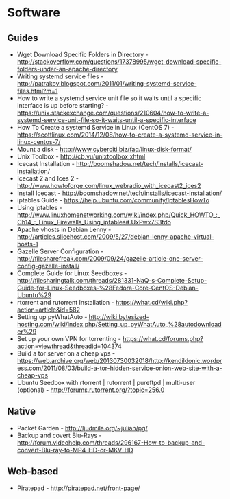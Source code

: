 # Software

## Guides

* Wget Download Specific Folders in Directory - http://stackoverflow.com/questions/17378995/wget-download-specific-folders-under-an-apache-directory
* Writing systemd service files - http://patrakov.blogspot.com/2011/01/writing-systemd-service-files.html?m=1
* How to write a systemd service unit file so it waits until a specific interface is up before starting? - https://unix.stackexchange.com/questions/210604/how-to-write-a-systemd-service-unit-file-so-it-waits-until-a-specific-interface
* How To Create a systemd Service in Linux (CentOS 7) - https://scottlinux.com/2014/12/08/how-to-create-a-systemd-service-in-linux-centos-7/
* Mount a disk - http://www.cyberciti.biz/faq/linux-disk-format/
* Unix Toolbox - http://cb.vu/unixtoolbox.xhtml
* Icecast Installation - http://boomshadow.net/tech/installs/icecast-installation/
* Icecast 2 and Ices 2 - http://www.howtoforge.com/linux_webradio_with_icecast2_ices2
* Install Icecast - http://boomshadow.net/tech/installs/icecast-installation/
* iptables Guide - https://help.ubuntu.com/community/IptablesHowTo
* Using iptables - http://www.linuxhomenetworking.com/wiki/index.php/Quick_HOWTO_:_Ch14_:_Linux_Firewalls_Using_iptables#.UxPwx7S3tdo
* Apache vhosts in Debian Lenny - http://articles.slicehost.com/2009/5/27/debian-lenny-apache-virtual-hosts-1
* Gazelle Server Configuration - http://filesharefreak.com/2009/09/24/gazelle-article-one-server-config-gazelle-install/
* Complete Guide for Linux Seedboxes - http://filesharingtalk.com/threads/281331-NaQ-s-Complete-Setup-Guide-for-Linux-Seedboxes-%28Fedora-Core-CentOS-Debian-Ubuntu%29
* rtorrent and rutorrent Installation - https://what.cd/wiki.php?action=article&id=582
* Setting up pyWhatAuto - http://wiki.bytesized-hosting.com/wiki/index.php/Setting_up_pyWhatAuto_%28autodownloader%29
* Set up your own VPN for torrenting - https://what.cd/forums.php?action=viewthread&threadid=104374
* Build a tor server on a cheap vps - https://web.archive.org/web/20130730032018/http://kendildonic.wordpress.com/2011/08/03/build-a-tor-hidden-service-onion-web-site-with-a-cheap-vps
* Ubuntu Seedbox with rtorrent | rutorrent | pureftpd | multi-user (optional) - http://forums.rutorrent.org/?topic=256.0


## Native

* Packet Garden - http://ljudmila.org/~julian/pg/
* Backup and covert Blu-Rays - http://forum.videohelp.com/threads/296167-How-to-backup-and-convert-Blu-ray-to-MP4-HD-or-MKV-HD

## Web-based

* Piratepad - http://piratepad.net/front-page/